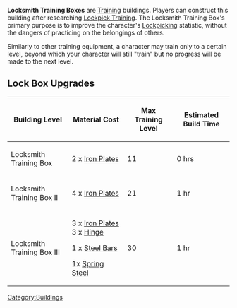 
**Locksmith Training Boxes** are [Training](Training.md "wikilink")
buildings. Players can construct this building after researching
[Lockpick Training](Lockpick_Training_(Tech).md "wikilink"). The Locksmith
Training Box's primary purpose is to improve the character's
[Lockpicking](Lockpicking.md "wikilink") statistic, without the dangers of
practicing on the belongings of others.

Similarly to other training equipment, a character may train only to a
certain level, beyond which your character will still "train" but no
progress will be made to the next level.

## Lock Box Upgrades

<table>
<thead>
<tr class="header">
<th><p>Building Level</p></th>
<th><p>Material Cost</p></th>
<th><p>Max Training Level</p></th>
<th><p>Estimated Build Time</p></th>
</tr>
</thead>
<tbody>
<tr class="odd">
<td><p>Locksmith Training Box </p></td>
<td><p>2 x <a href="Iron_Plates" title="wikilink">Iron
Plates</a></p></td>
<td><p>11</p></td>
<td><p>0 hrs</p></td>
</tr>
<tr class="even">
<td><p>Locksmith Training Box II</p></td>
<td><p>4 x <a href="Iron_Plates" title="wikilink">Iron
Plates</a></p></td>
<td><p>21</p></td>
<td><p>1 hr</p></td>
</tr>
<tr class="odd">
<td><p>Locksmith Training Box III</p></td>
<td><p>3 x <a href="Iron_Plates" title="wikilink">Iron Plates</a> 3 x <a
href="Hinge" title="wikilink">Hinge</a></p>
<p>1 x <a href="Steel_Bars" title="wikilink">Steel Bars</a></p>
<p>1x <a href="Spring_Steel" title="wikilink">Spring Steel</a></p></td>
<td><p>30</p></td>
<td><p>1 hr</p></td>
</tr>
</tbody>
</table>

[Category:Buildings](Category:Buildings "wikilink")